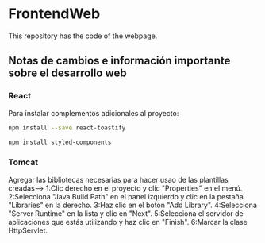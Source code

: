 # FrontendWeb

This repository has the code of the webpage.

## Notas de cambios e información importante sobre el desarrollo web

### React

Para instalar complementos adicionales al proyecto:

```bash
npm install --save react-toastify
```

```bash
npm install styled-components
```


### Tomcat

Agregar las bibliotecas necesarias para hacer usao de las plantillas creadas-->
  1:Clic derecho en el proyecto y clic "Properties" en el menú.
  2:Selecciona "Java Build Path" en el panel izquierdo y clic en la pestaña "Libraries" en la derecho.
  3:Haz clic en el botón "Add Library".
  4:Selecciona "Server Runtime" en la lista y clic en "Next".
  5:Selecciona el servidor de aplicaciones que estás utilizando y haz clic en "Finish".
  6:Marcar la clase HttpServlet.
